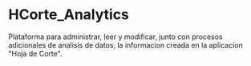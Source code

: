 # HCorte_Analytics
Plataforma para administrar, leer y modificar, junto con procesos adicionales de analisis de datos, la informacion creada en la aplicacion "Hoja de Corte".
